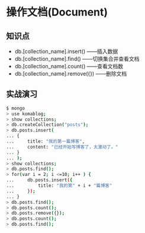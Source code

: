 操作文档(Document)
=================

## 知识点
- db.[collection_name].insert() ——插入数据
- db.[collection_name].find() ——切换集合并查看文档
- db.[collection_name].count() ——查看文档数
- db.[collection_name].remove({}) ——删除文档

## 实战演习
```bash
$ mongo
> use komablog;
> show collections;
> db.createCollection("posts");
> db.posts.insert(
... {
...     title: "我的第一篇博客",
...     content: "已经开始写博客了，太激动了。"
... }
... );
> show collections;
> db.posts.find();
> for(var i = 2; i <=10; i++ ) {
...     db.posts.insert({
...         title: "我的第" + i + "篇博客"
...     });
... }
> db.posts.find();
> db.posts.count();
> db.posts.remove({});
> db.posts.count();
> db.posts.find();
```